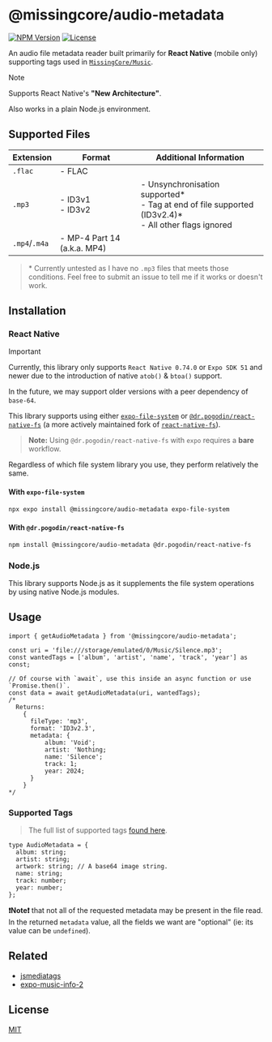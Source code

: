 # @missingcore/audio-metadata

[![NPM Version][NPM Version]][NPM Version-url]
[![License][License]][License-url]

An audio file metadata reader built primarily for **React Native** (mobile only) supporting tags used in [`MissingCore/Music`](https://github.com/MissingCore/Music).

> [!NOTE]  
> Supports React Native's **"New Architecture"**.
>
> Also works in a plain Node.js environment.

## Supported Files

| Extension     | Format                      | Additional Information                                                                                     |
| ------------- | --------------------------- | ---------------------------------------------------------------------------------------------------------- |
| `.flac`       | - FLAC                      |                                                                                                            |
| `.mp3`        | - ID3v1<br/>- ID3v2         | - Unsynchronisation supported*<br/>- Tag at end of file supported (ID3v2.4)*<br/>- All other flags ignored |
| `.mp4`/`.m4a` | - MP-4 Part 14 (a.k.a. MP4) |                                                                                                            |

> \* Currently untested as I have no `.mp3` files that meets those conditions. Feel free to submit an issue to tell me if it works or doesn't work.

## Installation

### React Native

> [!IMPORTANT]  
> Currently, this library only supports `React Native 0.74.0` or `Expo SDK 51` and newer due to the introduction of native `atob()` & `btoa()` support.
>
> In the future, we may support older versions with a peer dependency of `base-64`.

This library supports using either [`expo-file-system`](https://docs.expo.dev/versions/latest/sdk/filesystem/) or [`@dr.pogodin/react-native-fs`](https://github.com/birdofpreyru/react-native-fs) (a more actively maintained fork of [`react-native-fs`](https://github.com/itinance/react-native-fs)).

> **Note:** Using `@dr.pogodin/react-native-fs` with `expo` requires a **bare** workflow.

Regardless of which file system library you use, they perform relatively the same.

#### With `expo-file-system`

```sh
npx expo install @missingcore/audio-metadata expo-file-system
```

#### With `@dr.pogodin/react-native-fs`

```sh
npm install @missingcore/audio-metadata @dr.pogodin/react-native-fs
```

### Node.js

This library supports Node.js as it supplements the file system operations by using native Node.js modules.

## Usage

```tsx
import { getAudioMetadata } from '@missingcore/audio-metadata';

const uri = 'file:///storage/emulated/0/Music/Silence.mp3';
const wantedTags = ['album', 'artist', 'name', 'track', 'year'] as const;

// Of course with `await`, use this inside an async function or use `Promise.then()`.
const data = await getAudioMetadata(uri, wantedTags);
/*
  Returns:
    {
      fileType: 'mp3',
      format: 'ID3v2.3',
      metadata: {
          album: 'Void';
          artist: 'Nothing;
          name: 'Silence';
          track: 1;
          year: 2024;
      }
    }
*/
```

### Supported Tags

> The full list of supported tags [found here](https://github.com/MissingCore/audio-metadata/blob/main/src/MetadataExtractor.types.ts#L3).

```tsx
type AudioMetadata = {
  album: string;
  artist: string;
  artwork: string; // A base64 image string.
  name: string;
  track: number;
  year: number;
};
```

**❗Note❗** that not all of the requested metadata may be present in the file read. In the returned `metadata` value, all the fields we want are "optional" (ie: its value can be `undefined`).

## Related

- [jsmediatags](https://github.com/aadsm/jsmediatags)
- [expo-music-info-2](https://github.com/MehrabSp/expo-music-info-2)

## License

[MIT](./LICENSE)

<!-- MARKDOWN LINKS & IMAGES -->
<!-- https://www.markdownguide.org/basic-syntax/#reference-style-links -->

[License]: https://img.shields.io/npm/l/@missingcore/audio-metadata.svg?style=for-the-badge&labelColor=000000
[License-url]: https://github.com/MissingCore/audio-metadata/blob/main/LICENSE
[NPM Version]: https://img.shields.io/npm/v/@missingcore/audio-metadata.svg?style=for-the-badge&labelColor=000000
[NPM Version-url]: https://www.npmjs.com/package/@missingcore/audio-metadata

